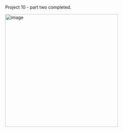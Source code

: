 Project 10 - part two completed. 


<img width="362" alt="image" src="https://github.com/lucasnsp/100DaysOfSwift/assets/122572631/19ffc32b-4f40-43ee-8e04-ea07bac6d645">

